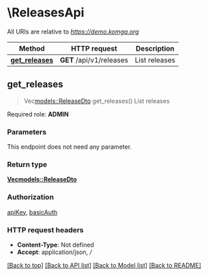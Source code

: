 # \ReleasesApi

All URIs are relative to *https://demo.komga.org*

Method | HTTP request | Description
------------- | ------------- | -------------
[**get_releases**](ReleasesApi.md#get_releases) | **GET** /api/v1/releases | List releases



## get_releases

> Vec<models::ReleaseDto> get_releases()
List releases

Required role: **ADMIN**

### Parameters

This endpoint does not need any parameter.

### Return type

[**Vec<models::ReleaseDto>**](ReleaseDto.md)

### Authorization

[apiKey](../README.md#apiKey), [basicAuth](../README.md#basicAuth)

### HTTP request headers

- **Content-Type**: Not defined
- **Accept**: application/json, */*

[[Back to top]](#) [[Back to API list]](../README.md#documentation-for-api-endpoints) [[Back to Model list]](../README.md#documentation-for-models) [[Back to README]](../README.md)


